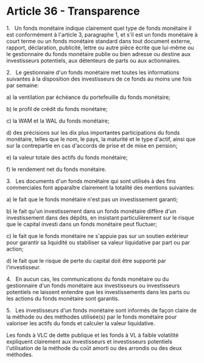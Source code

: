 # Article 36 - Transparence


1.   Un fonds monétaire indique clairement quel type de fonds monétaire il est conformément à l'article 3, paragraphe 1, et s'il est un fonds monétaire à court terme ou un fonds monétaire standard dans tout document externe, rapport, déclaration, publicité, lettre ou autre pièce écrite que lui-même ou le gestionnaire du fonds monétaire publie ou bien adresse ou destine aux investisseurs potentiels, aux détenteurs de parts ou aux actionnaires.

2.   Le gestionnaire d'un fonds monétaire met toutes les informations suivantes à la disposition des investisseurs de ce fonds au moins une fois par semaine:

a) la ventilation par échéance du portefeuille du fonds monétaire;

b) le profil de crédit du fonds monétaire;

c) la WAM et la WAL du fonds monétaire;

d) des précisions sur les dix plus importantes participations du fonds monétaire, telles que le nom, le pays, la maturité et le type d'actif, ainsi que sur la contrepartie en cas d'accords de prise et de mise en pension;

e) la valeur totale des actifs du fonds monétaire;

f) le rendement net du fonds monétaire.

3.   Les documents d'un fonds monétaire qui sont utilisés à des fins commerciales font apparaître clairement la totalité des mentions suivantes:

a) le fait que le fonds monétaire n'est pas un investissement garanti;

b) le fait qu'un investissement dans un fonds monétaire diffère d'un investissement dans des dépôts, en insistant particulièrement sur le risque que le capital investi dans un fonds monétaire peut fluctuer;

c) le fait que le fonds monétaire ne s'appuie pas sur un soutien extérieur pour garantir sa liquidité ou stabiliser sa valeur liquidative par part ou par action;

d) le fait que le risque de perte du capital doit être supporté par l'investisseur.

4.   En aucun cas, les communications du fonds monétaire ou du gestionnaire d'un fonds monétaire aux investisseurs ou investisseurs potentiels ne laissent entendre que les investissements dans les parts ou les actions du fonds monétaire sont garantis.

5.   Les investisseurs d'un fonds monétaire sont informés de façon claire de la méthode ou des méthodes utilisée(s) par le fonds monétaire pour valoriser les actifs du fonds et calculer la valeur liquidative.

Les fonds à VLC de dette publique et les fonds à VL à faible volatilité expliquent clairement aux investisseurs et investisseurs potentiels l'utilisation de la méthode du coût amorti ou des arrondis ou des deux méthodes.
